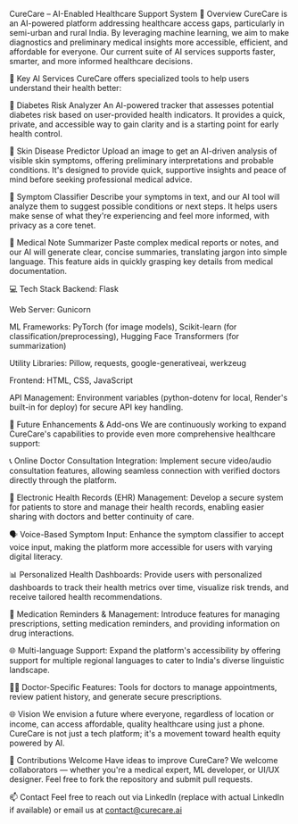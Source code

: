 CureCare – AI-Enabled Healthcare Support System
🌟 Overview
CureCare is an AI-powered platform addressing healthcare access gaps, particularly in semi-urban and rural India. By leveraging machine learning, we aim to make diagnostics and preliminary medical insights more accessible, efficient, and affordable for everyone. Our current suite of AI services supports faster, smarter, and more informed healthcare decisions.

🚀 Key AI Services
CureCare offers specialized tools to help users understand their health better:

🔹 Diabetes Risk Analyzer
An AI-powered tracker that assesses potential diabetes risk based on user-provided health indicators. It provides a quick, private, and accessible way to gain clarity and is a starting point for early health control.

🔬 Skin Disease Predictor
Upload an image to get an AI-driven analysis of visible skin symptoms, offering preliminary interpretations and probable conditions. It's designed to provide quick, supportive insights and peace of mind before seeking professional medical advice.

💬 Symptom Classifier
Describe your symptoms in text, and our AI tool will analyze them to suggest possible conditions or next steps. It helps users make sense of what they're experiencing and feel more informed, with privacy as a core tenet.

📝 Medical Note Summarizer
Paste complex medical reports or notes, and our AI will generate clear, concise summaries, translating jargon into simple language. This feature aids in quickly grasping key details from medical documentation.

💻 Tech Stack
Backend: Flask

Web Server: Gunicorn

ML Frameworks: PyTorch (for image models), Scikit-learn (for classification/preprocessing), Hugging Face Transformers (for summarization)

Utility Libraries: Pillow, requests, google-generativeai, werkzeug

Frontend: HTML, CSS, JavaScript

API Management: Environment variables (python-dotenv for local, Render's built-in for deploy) for secure API key handling.

🔮 Future Enhancements & Add-ons
We are continuously working to expand CureCare's capabilities to provide even more comprehensive healthcare support:

📞 Online Doctor Consultation Integration: Implement secure video/audio consultation features, allowing seamless connection with verified doctors directly through the platform.

🏥 Electronic Health Records (EHR) Management: Develop a secure system for patients to store and manage their health records, enabling easier sharing with doctors and better continuity of care.

🗣️ Voice-Based Symptom Input: Enhance the symptom classifier to accept voice input, making the platform more accessible for users with varying digital literacy.

📊 Personalized Health Dashboards: Provide users with personalized dashboards to track their health metrics over time, visualize risk trends, and receive tailored health recommendations.

💊 Medication Reminders & Management: Introduce features for managing prescriptions, setting medication reminders, and providing information on drug interactions.

🌐 Multi-language Support: Expand the platform's accessibility by offering support for multiple regional languages to cater to India's diverse linguistic landscape.

👩‍⚕️ Doctor-Specific Features: Tools for doctors to manage appointments, review patient history, and generate secure prescriptions.

🌐 Vision
We envision a future where everyone, regardless of location or income, can access affordable, quality healthcare using just a phone. CureCare is not just a tech platform; it's a movement toward health equity powered by AI.

🤝 Contributions Welcome
Have ideas to improve CureCare? We welcome collaborators — whether you're a medical expert, ML developer, or UI/UX designer. Feel free to fork the repository and submit pull requests.

📫 Contact
Feel free to reach out via LinkedIn (replace with actual LinkedIn if available) or email us at contact@curecare.ai
